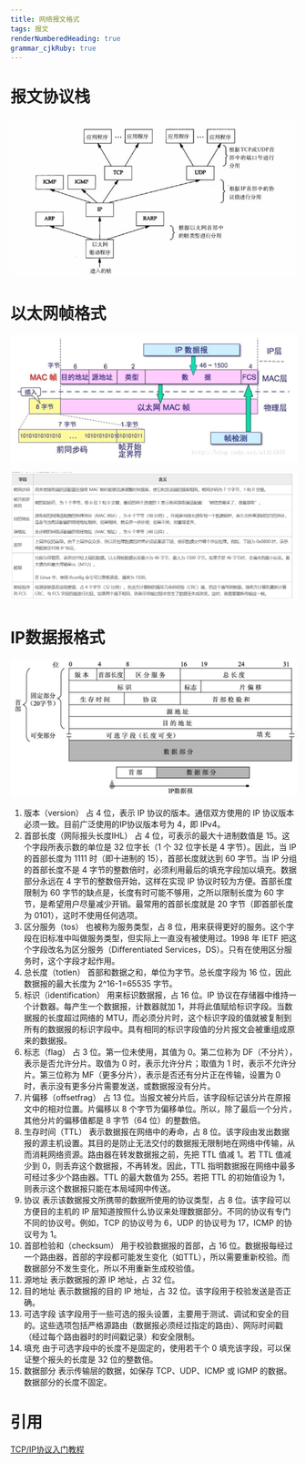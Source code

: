 ```yaml
---
title: 网络报文格式
tags: 报文
renderNumberedHeading: true
grammar_cjkRuby: true
---
```

# 报文协议栈
![ 数据传输经过的各层协议](./images/1645261085879.png)

# 以太网帧格式

![以太网帧格式：14字节](./images/1645258855370.png)



![enter description here](./images/1645258918264.png)
# IP数据报格式
![IP 报头的最小长度为 20 字节](./images/1645261182551.png)

1) 版本（version）
占 4 位，表示 IP 协议的版本。通信双方使用的 IP 协议版本必须一致。目前广泛使用的IP协议版本号为 4，即 IPv4。
2) 首部长度（网际报头长度IHL）
占 4 位，可表示的最大十进制数值是 15。这个字段所表示数的单位是 32 位字长（1 个 32 位字长是 4 字节）。因此，当 IP 的首部长度为 1111 时（即十进制的 15），首部长度就达到 60 字节。当 IP 分组的首部长度不是 4 字节的整数倍时，必须利用最后的填充字段加以填充。数据部分永远在 4 字节的整数倍开始，这样在实现 IP 协议时较为方便。首部长度限制为 60 字节的缺点是，长度有时可能不够用，之所以限制长度为 60 字节，是希望用户尽量减少开销。最常用的首部长度就是 20 字节（即首部长度为 0101），这时不使用任何选项。
 3) 区分服务（tos）
也被称为服务类型，占 8 位，用来获得更好的服务。这个字段在旧标准中叫做服务类型，但实际上一直没有被使用过。1998 年 IETF 把这个字段改名为区分服务（Differentiated Services，DS）。只有在使用区分服务时，这个字段才起作用。
4) 总长度（totlen）
首部和数据之和，单位为字节。总长度字段为 16 位，因此数据报的最大长度为 2^16-1=65535 字节。
5) 标识（identification）
用来标识数据报，占 16 位。IP 协议在存储器中维持一个计数器。每产生一个数据报，计数器就加 1，并将此值赋给标识字段。当数据报的长度超过网络的 MTU，而必须分片时，这个标识字段的值就被复制到所有的数据报的标识字段中。具有相同的标识字段值的分片报文会被重组成原来的数据报。
6) 标志（flag）
占 3 位。第一位未使用，其值为 0。第二位称为 DF（不分片），表示是否允许分片。取值为 0 时，表示允许分片；取值为 1 时，表示不允许分片。第三位称为 MF（更多分片），表示是否还有分片正在传输，设置为 0 时，表示没有更多分片需要发送，或数据报没有分片。
7) 片偏移（offsetfrag）
占 13 位。当报文被分片后，该字段标记该分片在原报文中的相对位置。片偏移以 8 个字节为偏移单位。所以，除了最后一个分片，其他分片的偏移值都是 8 字节（64 位）的整数倍。
8) 生存时间（TTL）
表示数据报在网络中的寿命，占 8 位。该字段由发出数据报的源主机设置。其目的是防止无法交付的数据报无限制地在网络中传输，从而消耗网络资源。路由器在转发数据报之前，先把 TTL 值减 1。若 TTL 值减少到 0，则丢弃这个数据报，不再转发。因此，TTL 指明数据报在网络中最多可经过多少个路由器。TTL 的最大数值为 255。若把 TTL 的初始值设为 1，则表示这个数据报只能在本局域网中传送。 
9) 协议
表示该数据报文所携带的数据所使用的协议类型，占 8 位。该字段可以方便目的主机的 IP 层知道按照什么协议来处理数据部分。不同的协议有专门不同的协议号。例如，TCP 的协议号为 6，UDP 的协议号为 17，ICMP 的协议号为 1。
10) 首部检验和（checksum）
用于校验数据报的首部，占 16 位。数据报每经过一个路由器，首部的字段都可能发生变化（如TTL），所以需要重新校验。而数据部分不发生变化，所以不用重新生成校验值。
11) 源地址
表示数据报的源 IP 地址，占 32 位。
12) 目的地址
表示数据报的目的 IP 地址，占 32 位。该字段用于校验发送是否正确。
13) 可选字段
该字段用于一些可选的报头设置，主要用于测试、调试和安全的目的。这些选项包括严格源路由（数据报必须经过指定的路由）、网际时间戳（经过每个路由器时的时间戳记录）和安全限制。
14) 填充
由于可选字段中的长度不是固定的，使用若干个 0 填充该字段，可以保证整个报头的长度是 32 位的整数倍。
15) 数据部分
表示传输层的数据，如保存 TCP、UDP、ICMP 或 IGMP 的数据。数据部分的长度不固定。


# 引用
[TCP/IP协议入门教程](http://c.biancheng.net/tcp_ip/)